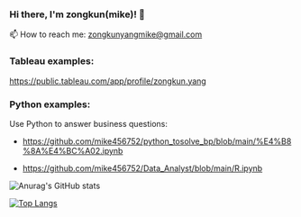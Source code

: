### Hi there, I'm zongkun(mike)! 👋

📫 How to reach me: zongkunyangmike@gmail.com

### Tableau examples:

https://public.tableau.com/app/profile/zongkun.yang

### Python examples:

Use Python to answer business questions: 

- https://github.com/mike456752/python_tosolve_bp/blob/main/%E4%B8%8A%E4%BC%A02.ipynb

- https://github.com/mike456752/Data_Analyst/blob/main/R.ipynb

![Anurag's GitHub stats](https://github-readme-stats.vercel.app/api?username=mike456752&show_icons=true&theme=radical)

[![Top Langs](https://github-readme-stats.vercel.app/api/top-langs/?username=mike456752&layout=compact)](https://github.com/anuraghazra/github-readme-stats)
